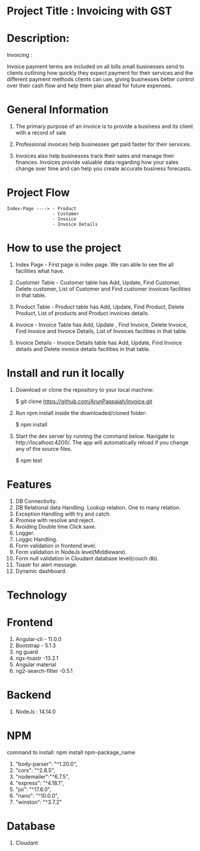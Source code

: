 # Project Title : Invoicing with GST


# Description:

Invoicing :

Invoice payment terms are included on all bills small businesses send to clients outlining how quickly they expect payment for their services and the different payment methods clients can use, giving businesses better control over their cash flow and help them plan ahead for future expenses.

# General Information

1. The primary purpose of an invoice is to provide a business and its client with a record of sale

2. Professional invoices help businesses get paid faster for their services.
 
3. Invoices also help businesses track their sales and manage their finances. Invoices provide valuable data regarding how your sales change over time and can help you create accurate business forecasts. 

# Project Flow

    Index-Page ----> - Product
                     - Customer
                     - Invoice 
                     - Invoice Details
                     
# How to use the project 

1. Index Page - First page is index page. We can able to see the all facilities what have.

2. Customer Table - Customer table has Add, Update, Find Customer, Delete customer, List of Customer and Find customer invoices facilities in that table.

3. Product Table - Product table has Add, Update, Find Product, Delete Product, List of products and Product invoices details.

4. Invoice - Invoice Table has Add, Update , Find Invoice, Delete Invoice, Find Invoice and Invoice Details, List of Invoices facilities in that table.

5. Invoice Details - Invoice Details table has Add, Update, Find Invoice details and Delete invoice details facilities in that table.

# Install and run it locally

1.  Download or clone the repository to your local machine:

    $ git clone https://github.com/ArunPappaiah/invoice.git

2.  Run npm install inside the downloaded/cloned folder:

    $ npm install

3.  Start the dev server by running the command below. Navigate to http://localhost:4200/.
    The app will automatically reload if you change any of the source files.

    $ npm test

# Features

1. DB Connectivity.
2. DB Relational data Handling.
   Lookup relation.
   One to many relation.
3. Exception Handling with try and catch.
4. Promise with resolve and reject.
5. Avoiding Double time Click save.
6. Logger.
7. Loggic Handling.
8. Form validation in frontend level.
9. Form validation in NodeJs level(Middleware).
10. Form null validation in Cloudant database level(couch db).
11. Toastr for alert message.
12. Dynamic dashboard.

# Technology

# Frontend 

1. Angular-cli - 11.0.0
2. Bootstrap - 5.1.3
3. ng guard 
4. ngx-toastr -13.2.1
5. Angular material
6. ng2-search-filter -0.5.1

# Backend

1. NodeJs : 14.14.0

# NPM

command to install: npm install npm-package_name

1. "body-parser": "^1.20.0",
2. "cors": "^2.8.5",
3. "nodemailer":"^6.7.5",
4. "express": "^4.18.1",
5. "joi": "^17.6.0",
6. "nano": "^10.0.0",
7. "winston": "^3.7.2"

# Database

1. Cloudant
